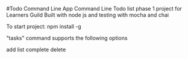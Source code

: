 #Todo Command Line App
Command Line Todo list phase 1 project for Learners Guild
Built with node js and testing with mocha and chai

To start project:
npm install -g

"tasks" command supports the following options

add <task name>
list
complete <task-id>
delete <tasks-id>